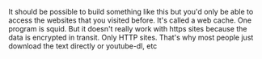 It should be possible to build something like this but you'd only be able to access the websites that you visited before. It's called a web cache. One program is squid. But it doesn't really work with https sites because the data is encrypted in transit. Only HTTP sites. That's why most people just download the text directly or youtube-dl, etc
